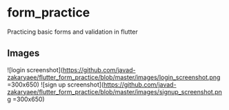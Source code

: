 # form_practice

Practicing basic forms and validation in flutter

## Images

![login screenshot](https://github.com/javad-zakaryaee/flutter_form_practice/blob/master/images/login_screenshot.png =300x650)
![sign up screenshot](https://github.com/javad-zakaryaee/flutter_form_practice/blob/master/images/signup_screenshot.png =300x650)
